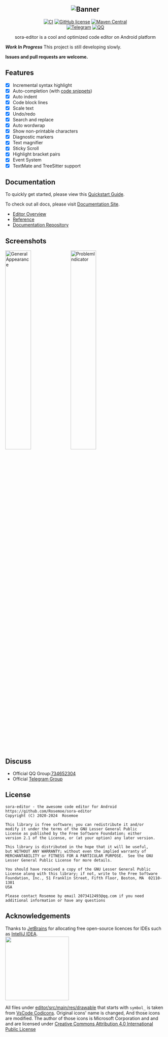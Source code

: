 <div align="center">

![Banner](/images/editor_banner.jpg)
----
[![CI](https://github.com/Rosemoe/CodeEditor/actions/workflows/gradle.yml/badge.svg?event=push)](https://github.com/Rosemoe/CodeEditor/actions/workflows/gradle.yml)
[![GitHub license](https://img.shields.io/github/license/Rosemoe/CodeEditor)](https://github.com/Rosemoe/CodeEditor/blob/main/LICENSE)
[![Maven Central](https://img.shields.io/maven-central/v/io.github.Rosemoe.sora-editor/editor.svg?label=Maven%20Central)]((https://search.maven.org/search?q=io.github.Rosemoe.sora-editor%20editor))   
[![Telegram](https://img.shields.io/badge/Join-Telegram-blue)](https://t.me/rosemoe_code_editor)
[![QQ](https://img.shields.io/badge/Join-QQ_Group-ff69b4)](https://jq.qq.com/?_wv=1027&k=n68uxQws)

sora-editor is a cool and optimized code editor on Android platform

</div>

***Work In Progress*** This project is still developing slowly.   

**Issues and pull requests are welcome.**

## Features

- [x] Incremental syntax highlight
- [x] Auto-completion (with [code snippets](https://macromates.com/manual/en/snippets))
- [x] Auto indent
- [x] Code block lines
- [x] Scale text
- [x] Undo/redo
- [x] Search and replace
- [x] Auto wordwrap
- [x] Show non-printable characters
- [x] Diagnostic markers
- [x] Text magnifier
- [x] Sticky Scroll
- [x] Highlight bracket pairs
- [x] Event System
- [x] TextMate and TreeSitter support

## Documentation

To quickly get started, please view
this [Quickstart Guide](https://project-sora.github.io/sora-editor-docs/guide/getting-started).

To check out all docs, please
visit [Documentation Site](https://project-sora.github.io/sora-editor-docs/).

* [Editor Overview](https://project-sora.github.io/sora-editor-docs/guide/editor-overview)
* [Reference](https://project-sora.github.io/sora-editor-docs/reference/xml-attributes)
* [Documentation Repository](https://github.com/project-sora/sora-editor-docs)

## Screenshots

<div style="overflow: hidden">
<img src="/images/general.jpg" alt="GeneralAppearance" width="40%" align="bottom" />
<img src="/images/problem_indicators.jpg" alt="ProblemIndicator" width="40%" align="bottom" />
</div>

## Discuss

* Official QQ Group:[734652304](https://qm.qq.com/q/kKBqRsVrQ4)
* Official [Telegram Group](https://t.me/rosemoe_code_editor)

## License

```
sora-editor - the awesome code editor for Android
https://github.com/Rosemoe/sora-editor
Copyright (C) 2020-2024  Rosemoe

This library is free software; you can redistribute it and/or
modify it under the terms of the GNU Lesser General Public
License as published by the Free Software Foundation; either
version 2.1 of the License, or (at your option) any later version.

This library is distributed in the hope that it will be useful,
but WITHOUT ANY WARRANTY; without even the implied warranty of
MERCHANTABILITY or FITNESS FOR A PARTICULAR PURPOSE.  See the GNU
Lesser General Public License for more details.

You should have received a copy of the GNU Lesser General Public
License along with this library; if not, write to the Free Software
Foundation, Inc., 51 Franklin Street, Fifth Floor, Boston, MA  02110-1301
USA

Please contact Rosemoe by email 2073412493@qq.com if you need
additional information or have any questions
```

## Acknowledgements

Thanks to [JetBrains](https://www.jetbrains.com/?from=CodeEditor) for allocating free open-source
licences for IDEs such as [IntelliJ IDEA](https://www.jetbrains.com/idea/?from=CodeEditor).   
[<img src=".github/jetbrains-variant-3.png" width="200"/>](https://www.jetbrains.com/?from=CodeEditor)


All files under [editor/src/main/res/drawable](editor/src/main/res/drawable) that starts with `symbol_` is taken from [VsCode Codicons](https://github.com/microsoft/vscode-codicons/tree/main/src/icons).
Original icons' name is changed, And those icons are modified.
The author of those icons is Microsoft Corporation and and and are licensed under [Creative Commons Attribution 4.0 International Public License](https://github.com/microsoft/vscode-codicons/blob/main/LICENSE)
